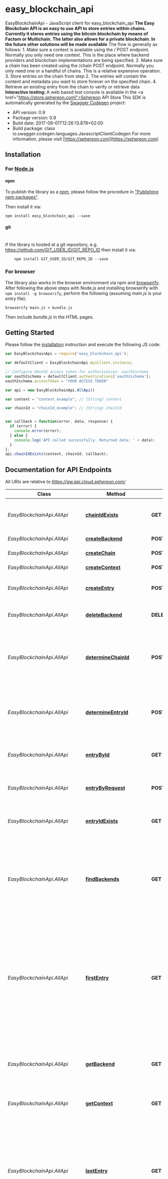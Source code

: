 # easy_blockchain_api

EasyBlockchainApi - JavaScript client for easy_blockchain_api
<b>The Easy Blockchain API is an easy to use API to store entries within chains. Currently it stores entries using the bitcoin blockchain by means of Factom or Multichain. The latter also allows for a private blockchain. In the future other solutions will be made available</b>    The flow is generally as follows:  1. Make sure a context is available using the / POST endpoint. Normally you only need one context. This is the place where backend providers and blockchain implementations are being specified.  2. Make sure a chain has been created using the /chain POST endpoint. Normally you only need one or a handful of chains. This is a relative expensive operation.  3. Store entries on the chain from step 2. The entries will contain the content and metadata you want to store forever on the specified chain.  4. Retrieve an existing entry from the chain to verify or retrieve data      <b>Interactive testing: </b>A web based test console is available in the <a href=\"https://store.sphereon.com\">Sphereon API Store</a>
This SDK is automatically generated by the [Swagger Codegen](https://github.com/swagger-api/swagger-codegen) project:

- API version: 0.9
- Package version: 0.9
- Build date: 2017-09-01T12:26:13.878+02:00
- Build package: class io.swagger.codegen.languages.JavascriptClientCodegen
For more information, please visit [https://sphereon.com](https://sphereon.com)

## Installation

### For [Node.js](https://nodejs.org/)

#### npm

To publish the library as a [npm](https://www.npmjs.com/),
please follow the procedure in ["Publishing npm packages"](https://docs.npmjs.com/getting-started/publishing-npm-packages).

Then install it via:

```shell
npm install easy_blockchain_api --save
```

#### git
#
If the library is hosted at a git repository, e.g.
https://github.com/GIT_USER_ID/GIT_REPO_ID
then install it via:

```shell
    npm install GIT_USER_ID/GIT_REPO_ID --save
```

### For browser

The library also works in the browser environment via npm and [browserify](http://browserify.org/). After following
the above steps with Node.js and installing browserify with `npm install -g browserify`,
perform the following (assuming *main.js* is your entry file):

```shell
browserify main.js > bundle.js
```

Then include *bundle.js* in the HTML pages.

## Getting Started

Please follow the [installation](#installation) instruction and execute the following JS code:

```javascript
var EasyBlockchainApi = require('easy_blockchain_api');

var defaultClient = EasyBlockchainApi.ApiClient.instance;

// Configure OAuth2 access token for authorization: oauth2schema
var oauth2schema = defaultClient.authentications['oauth2schema'];
oauth2schema.accessToken = "YOUR ACCESS TOKEN"

var api = new EasyBlockchainApi.AllApi()

var context = "context_example"; // {String} context

var chainId = "chainId_example"; // {String} chainId


var callback = function(error, data, response) {
  if (error) {
    console.error(error);
  } else {
    console.log('API called successfully. Returned data: ' + data);
  }
};
api.chainIdExists(context, chainId, callback);

```

## Documentation for API Endpoints

All URIs are relative to *https://gw.api.cloud.sphereon.com/*

Class | Method | HTTP request | Description
------------ | ------------- | ------------- | -------------
*EasyBlockchainApi.AllApi* | [**chainIdExists**](docs/AllApi.md#chainIdExists) | **GET** /blockchain/easy/0.9/{context}/chains/id/{chainId} | Determine whether the Id of a chain exists in the blockchain
*EasyBlockchainApi.AllApi* | [**createBackend**](docs/AllApi.md#createBackend) | **POST** /blockchain/easy/0.9/backends | Create a new backend
*EasyBlockchainApi.AllApi* | [**createChain**](docs/AllApi.md#createChain) | **POST** /blockchain/easy/0.9/{context}/chains | Create a new chain
*EasyBlockchainApi.AllApi* | [**createContext**](docs/AllApi.md#createContext) | **POST** /blockchain/easy/0.9/ | Create a new context
*EasyBlockchainApi.AllApi* | [**createEntry**](docs/AllApi.md#createEntry) | **POST** /blockchain/easy/0.9/{context}/chains/{chainId}/entries | Create a new entry in the provided chain
*EasyBlockchainApi.AllApi* | [**deleteBackend**](docs/AllApi.md#deleteBackend) | **DELETE** /blockchain/easy/0.9/backends/{backendId} | Delete backend by id (not by ledgername)
*EasyBlockchainApi.AllApi* | [**determineChainId**](docs/AllApi.md#determineChainId) | **POST** /blockchain/easy/0.9/{context}/chains/id | Pre determine the Id of a chain request without anchoring it in the blockchain
*EasyBlockchainApi.AllApi* | [**determineEntryId**](docs/AllApi.md#determineEntryId) | **POST** /blockchain/easy/0.9/{context}/chains/id/{chainId}/entries | Pre determine the Id of an entry request without anchoring the entry
*EasyBlockchainApi.AllApi* | [**entryById**](docs/AllApi.md#entryById) | **GET** /blockchain/easy/0.9/{context}/chains/{chainId}/entries/{entryId} | Get an existing entry in the provided chain
*EasyBlockchainApi.AllApi* | [**entryByRequest**](docs/AllApi.md#entryByRequest) | **POST** /blockchain/easy/0.9/{context}/chains/{chainId}/entries/entry | Get an existing entry in the provided chain
*EasyBlockchainApi.AllApi* | [**entryIdExists**](docs/AllApi.md#entryIdExists) | **GET** /blockchain/easy/0.9/{context}/chains/id/{chainId}/entries/{entryId} | Determine whether the Id of an entry exists in the blockchain
*EasyBlockchainApi.AllApi* | [**findBackends**](docs/AllApi.md#findBackends) | **GET** /blockchain/easy/0.9/backends/{backendId}/find | Find existing backend(s) by id (single result) and/or ledgername (multiple results). Optionally including public backends of others
*EasyBlockchainApi.AllApi* | [**firstEntry**](docs/AllApi.md#firstEntry) | **GET** /blockchain/easy/0.9/{context}/chains/{chainId}/entries/first | Get the first entry in the provided chain. This is the oldest entry also called the chain tail.  Please note that the achorTimes will only contain the first anchor time. Call getEntry to retrieve all times
*EasyBlockchainApi.AllApi* | [**getBackend**](docs/AllApi.md#getBackend) | **GET** /blockchain/easy/0.9/backends/{backendId} | Get existing backend by id (not by ledgername). Optionally including public backend of others
*EasyBlockchainApi.AllApi* | [**getContext**](docs/AllApi.md#getContext) | **GET** /blockchain/easy/0.9/{context} | Get an existing context
*EasyBlockchainApi.AllApi* | [**lastEntry**](docs/AllApi.md#lastEntry) | **GET** /blockchain/easy/0.9/{context}/chains/{chainId}/entries/last | Get the last entry in the provided chain. This is the most recent entry also called the chain head. Please note that the achorTimes will only contain the latest anchor time. Call getEntry to retrieve all times
*EasyBlockchainApi.AllApi* | [**listBackends**](docs/AllApi.md#listBackends) | **GET** /blockchain/easy/0.9/backends | List existing backends.
*EasyBlockchainApi.AllApi* | [**nextEntryById**](docs/AllApi.md#nextEntryById) | **GET** /blockchain/easy/0.9/{context}/chains/{chainId}/entries/{entryId}/next | Get the entry after the supplied entry Id (the next) in the provided chain
*EasyBlockchainApi.AllApi* | [**nextEntryByRequest**](docs/AllApi.md#nextEntryByRequest) | **POST** /blockchain/easy/0.9/{context}/chains/{chainId}/entries/entry/next | Get the entry after the supplied entry Id (the next) in the provided chain
*EasyBlockchainApi.AllApi* | [**previousEntryById**](docs/AllApi.md#previousEntryById) | **GET** /blockchain/easy/0.9/{context}/chains/{chainId}/entries/{entryId}/previous | Get the entry before the supplied entry Id (the previous) in the provided chain
*EasyBlockchainApi.AllApi* | [**previousEntryByRequest**](docs/AllApi.md#previousEntryByRequest) | **POST** /blockchain/easy/0.9/{context}/chains/{chainId}/entries/entry/previous | Get the entry before the supplied entry Id (the previous) in the provided chain
*EasyBlockchainApi.ChainApi* | [**createChain**](docs/ChainApi.md#createChain) | **POST** /blockchain/easy/0.9/{context}/chains | Create a new chain
*EasyBlockchainApi.ContextApi* | [**createBackend**](docs/ContextApi.md#createBackend) | **POST** /blockchain/easy/0.9/backends | Create a new backend
*EasyBlockchainApi.ContextApi* | [**createContext**](docs/ContextApi.md#createContext) | **POST** /blockchain/easy/0.9/ | Create a new context
*EasyBlockchainApi.ContextApi* | [**deleteBackend**](docs/ContextApi.md#deleteBackend) | **DELETE** /blockchain/easy/0.9/backends/{backendId} | Delete backend by id (not by ledgername)
*EasyBlockchainApi.ContextApi* | [**findBackends**](docs/ContextApi.md#findBackends) | **GET** /blockchain/easy/0.9/backends/{backendId}/find | Find existing backend(s) by id (single result) and/or ledgername (multiple results). Optionally including public backends of others
*EasyBlockchainApi.ContextApi* | [**getBackend**](docs/ContextApi.md#getBackend) | **GET** /blockchain/easy/0.9/backends/{backendId} | Get existing backend by id (not by ledgername). Optionally including public backend of others
*EasyBlockchainApi.ContextApi* | [**getContext**](docs/ContextApi.md#getContext) | **GET** /blockchain/easy/0.9/{context} | Get an existing context
*EasyBlockchainApi.ContextApi* | [**listBackends**](docs/ContextApi.md#listBackends) | **GET** /blockchain/easy/0.9/backends | List existing backends.
*EasyBlockchainApi.EntryApi* | [**createEntry**](docs/EntryApi.md#createEntry) | **POST** /blockchain/easy/0.9/{context}/chains/{chainId}/entries | Create a new entry in the provided chain
*EasyBlockchainApi.EntryApi* | [**entryById**](docs/EntryApi.md#entryById) | **GET** /blockchain/easy/0.9/{context}/chains/{chainId}/entries/{entryId} | Get an existing entry in the provided chain
*EasyBlockchainApi.EntryApi* | [**entryByRequest**](docs/EntryApi.md#entryByRequest) | **POST** /blockchain/easy/0.9/{context}/chains/{chainId}/entries/entry | Get an existing entry in the provided chain
*EasyBlockchainApi.EntryApi* | [**firstEntry**](docs/EntryApi.md#firstEntry) | **GET** /blockchain/easy/0.9/{context}/chains/{chainId}/entries/first | Get the first entry in the provided chain. This is the oldest entry also called the chain tail.  Please note that the achorTimes will only contain the first anchor time. Call getEntry to retrieve all times
*EasyBlockchainApi.EntryApi* | [**lastEntry**](docs/EntryApi.md#lastEntry) | **GET** /blockchain/easy/0.9/{context}/chains/{chainId}/entries/last | Get the last entry in the provided chain. This is the most recent entry also called the chain head. Please note that the achorTimes will only contain the latest anchor time. Call getEntry to retrieve all times
*EasyBlockchainApi.EntryApi* | [**nextEntryById**](docs/EntryApi.md#nextEntryById) | **GET** /blockchain/easy/0.9/{context}/chains/{chainId}/entries/{entryId}/next | Get the entry after the supplied entry Id (the next) in the provided chain
*EasyBlockchainApi.EntryApi* | [**nextEntryByRequest**](docs/EntryApi.md#nextEntryByRequest) | **POST** /blockchain/easy/0.9/{context}/chains/{chainId}/entries/entry/next | Get the entry after the supplied entry Id (the next) in the provided chain
*EasyBlockchainApi.EntryApi* | [**previousEntryById**](docs/EntryApi.md#previousEntryById) | **GET** /blockchain/easy/0.9/{context}/chains/{chainId}/entries/{entryId}/previous | Get the entry before the supplied entry Id (the previous) in the provided chain
*EasyBlockchainApi.EntryApi* | [**previousEntryByRequest**](docs/EntryApi.md#previousEntryByRequest) | **POST** /blockchain/easy/0.9/{context}/chains/{chainId}/entries/entry/previous | Get the entry before the supplied entry Id (the previous) in the provided chain
*EasyBlockchainApi.IdApi* | [**chainIdExists**](docs/IdApi.md#chainIdExists) | **GET** /blockchain/easy/0.9/{context}/chains/id/{chainId} | Determine whether the Id of a chain exists in the blockchain
*EasyBlockchainApi.IdApi* | [**determineChainId**](docs/IdApi.md#determineChainId) | **POST** /blockchain/easy/0.9/{context}/chains/id | Pre determine the Id of a chain request without anchoring it in the blockchain
*EasyBlockchainApi.IdApi* | [**determineEntryId**](docs/IdApi.md#determineEntryId) | **POST** /blockchain/easy/0.9/{context}/chains/id/{chainId}/entries | Pre determine the Id of an entry request without anchoring the entry
*EasyBlockchainApi.IdApi* | [**entryIdExists**](docs/IdApi.md#entryIdExists) | **GET** /blockchain/easy/0.9/{context}/chains/id/{chainId}/entries/{entryId} | Determine whether the Id of an entry exists in the blockchain


## Documentation for Models

 - [EasyBlockchainApi.Access](docs/Access.md)
 - [EasyBlockchainApi.AnchoredEntryResponse](docs/AnchoredEntryResponse.md)
 - [EasyBlockchainApi.Backend](docs/Backend.md)
 - [EasyBlockchainApi.Chain](docs/Chain.md)
 - [EasyBlockchainApi.CommittedChain](docs/CommittedChain.md)
 - [EasyBlockchainApi.CommittedChainResponse](docs/CommittedChainResponse.md)
 - [EasyBlockchainApi.CommittedEntry](docs/CommittedEntry.md)
 - [EasyBlockchainApi.CommittedEntryResponse](docs/CommittedEntryResponse.md)
 - [EasyBlockchainApi.Context](docs/Context.md)
 - [EasyBlockchainApi.Entry](docs/Entry.md)
 - [EasyBlockchainApi.EntryData](docs/EntryData.md)
 - [EasyBlockchainApi.Error](docs/Error.md)
 - [EasyBlockchainApi.ErrorResponse](docs/ErrorResponse.md)
 - [EasyBlockchainApi.ExternalId](docs/ExternalId.md)
 - [EasyBlockchainApi.IdResponse](docs/IdResponse.md)
 - [EasyBlockchainApi.RawBackendStructure](docs/RawBackendStructure.md)
 - [EasyBlockchainApi.RpcProvider](docs/RpcProvider.md)


## Documentation for Authorization


### oauth2schema

- **Type**: OAuth
- **Flow**: application
- **Authorization URL**: 
- **Scopes**: 
  - global: accessEverything

